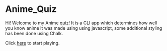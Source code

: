 # Anime_Quiz
 Hi! Welcome to my Anime quiz! It is a CLI app which determines how well you know anime it was made using using javascript, some additional styling has been done using Chalk.

 Click [here](https://replit.com/@apoornima/Anime-quiz#index.js?embed=1&output=1) to start playing.
